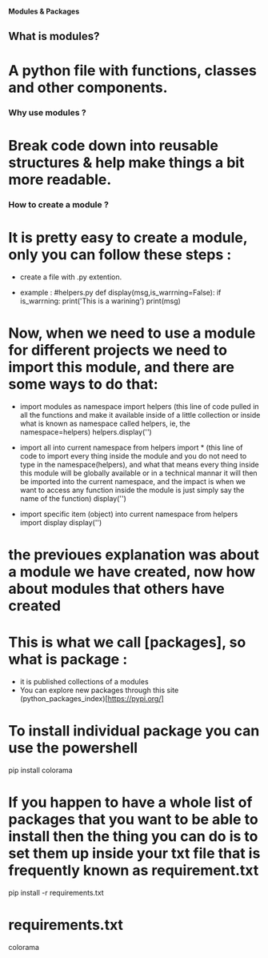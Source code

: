 #### Modules & Packages
## What is modules?
# A python file with functions, classes and other components.

### Why use modules ?
# Break code down into reusable structures & help make things a bit more readable.

### How to create a module ?
# It is pretty easy to create a module, only you can follow these steps :
* create a file with .py extention.
- example : 
#helpers.py
def display(msg,is_warrning=False):
    if is_warrning:
       print('This is a warining')
    print(msg)


# Now, when we need to use a module for different projects we need to import this module, and there are some ways to do that:
- import modules as namespace 
import helpers  (this line of code pulled in all the functions and make it available inside of a little collection or inside what is known as namespace called helpers, ie, the namespace=helpers)
helpers.display('')

- import all into current namespace 
from helpers import *  (this line of code to import every thing inside the module and you do not need to type in the namespace(helpers), and what that means every thing inside this module will be globally available or in a technical mannar it will then be imported into the current namespace, and the impact is when we want to access any function inside the module is just simply say the name of the function)
display('')

- import specific item (object) into current namespace
from helpers import display
display('')


# the previoues explanation was about a module we have created, now how about modules that others have created
# This is what we call [packages], so what is package :
* it is published collections of a modules 
* You can explore new packages through this site (python_packages_index)[https://pypi.org/]

# To install individual package you can use the powershell
pip install colorama

# If you happen to have a whole list of packages that you want to be able to install then the thing you can do is to set them up inside your txt file that is frequently known as requirement.txt 
pip install -r requirements.txt 

# requirements.txt
colorama


